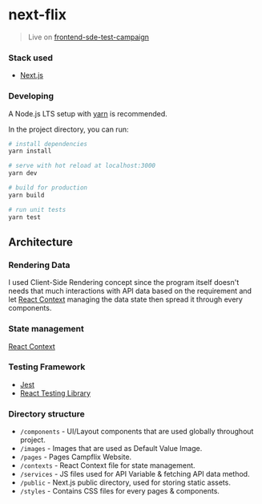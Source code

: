# next-flix

> Live on [frontend-sde-test-campaign](https://frontend-sde-test-campaign.vercel.app/)

### Stack used

- [Next.js](https://nextjs.org/)

### Developing

A Node.js LTS setup with [yarn](https://yarnpkg.com/) is recommended.

In the project directory, you can run:

```bash
# install dependencies
yarn install

# serve with hot reload at localhost:3000
yarn dev

# build for production
yarn build

# run unit tests
yarn test
```

## Architecture

### Rendering Data

I used Client-Side Rendering concept since the program itself doesn't needs that much interactions with API data based on the requirement and let [React Context](https://reactjs.org/docs/context.html) managing the data state then spread it through every components.

### State management

[React Context](https://reactjs.org/docs/context.html)

### Testing Framework

- [Jest](https://jestjs.io/)
- [React Testing Library](https://testing-library.com/)

### Directory structure

- `/components` - UI/Layout components that are used globally throughout project.
- `/images` - Images that are used as Default Value Image.
- `/pages` - Pages Campflix Website.
- `/contexts` - React Context file for state management.
- `/services` - JS files used for API Variable & fetching API data method.
- `/public` - Next.js public directory, used for storing static assets.
- `/styles` - Contains CSS files for every pages & components.
